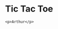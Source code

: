 <head>
  <body>
    <h1>Tic Tac Toe</h1>
    
    
    
    
    
    <p>Arthur</p>
  </body>
</head>
